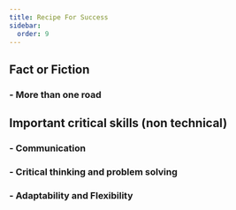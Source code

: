 ```yaml
---
title: Recipe For Success
sidebar:
  order: 9
---
```


## Fact or Fiction

### - More than one road

## Important critical skills (non technical)

### - Communication

### - Critical thinking and problem solving

### - Adaptability and Flexibility
